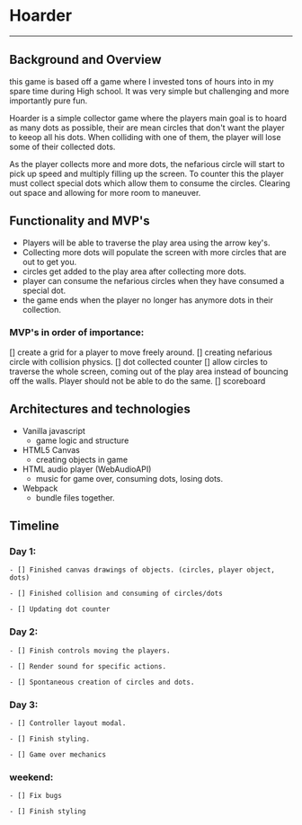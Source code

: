 # Hoarder 
_______________________________________________________________________________

## Background and Overview 

this game is based off a game where I invested tons of hours into in my spare time during High school. It was very simple but challenging and more importantly pure fun. 

Hoarder is a simple collector game where the players main goal is to hoard as many dots as possible, their are mean circles that don't want the player to keeop all his dots. When colliding with one of them, the player will lose some of their collected dots.

As the player collects more and more dots, the nefarious circle will start to pick up speed and multiply filling up the screen. To counter this the player must collect special dots which allow them to consume the circles. Clearing out space and allowing for more room to maneuver. 

## Functionality and MVP's

- Players will be able to traverse the play area using the arrow key's. 
- Collecting more dots will populate the screen with more circles that are out to get you.
- circles get added to the play area after collecting more dots. 
- player can consume the nefarious circles when they have consumed a special dot.
- the game ends when the player no longer has anymore dots in their collection. 


### MVP's in order of importance: 

[] create a grid for a player to move freely around.
[] creating nefarious circle with collision physics.
[] dot collected counter 
[] allow circles to traverse the whole screen, coming out of the play area instead of bouncing off the walls. Player should not be able to do the same. 
[] scoreboard

## Architectures and technologies

- Vanilla javascript 
    - game logic and structure
- HTML5 Canvas 
    - creating objects in game
- HTML audio player (WebAudioAPI)
    - music for game over, consuming dots, losing dots.
- Webpack 
    - bundle files together. 


## Timeline 

### Day 1: 

    - [] Finished canvas drawings of objects. (circles, player object, dots)

    - [] Finished collision and consuming of circles/dots

    - [] Updating dot counter 

### Day 2: 

    - [] Finish controls moving the players.

    - [] Render sound for specific actions.

    - [] Spontaneous creation of circles and dots. 

### Day 3: 

    - [] Controller layout modal. 

    - [] Finish styling. 

    - [] Game over mechanics 


### weekend: 

    - [] Fix bugs 

    - [] Finish styling 

